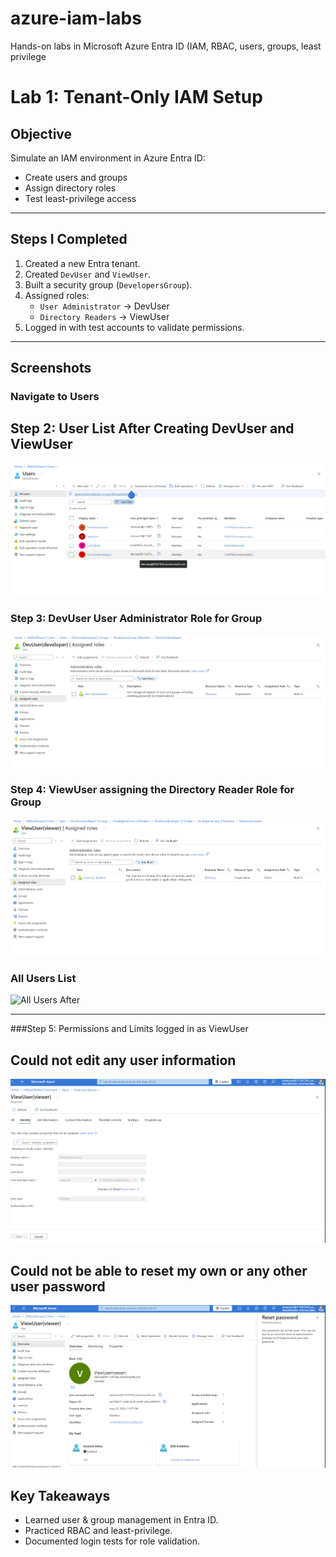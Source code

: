 # azure-iam-labs
Hands-on labs in Microsoft Azure Entra ID (IAM, RBAC, users, groups, least privilege
# Lab 1: Tenant-Only IAM Setup

## Objective
Simulate an IAM environment in Azure Entra ID:
- Create users and groups
- Assign directory roles
- Test least-privilege access

---

## Steps I Completed
1. Created a new Entra tenant.  
2. Created `DevUser` and `ViewUser`.  
3. Built a security group (`DevelopersGroup`).  
4. Assigned roles:
   - `User Administrator` → DevUser
   - `Directory Readers` → ViewUser  
5. Logged in with test accounts to validate permissions.

---

## Screenshots

### Navigate to Users
## Step 2: User List After Creating DevUser and ViewUser

![User List](./screenshots/Screenshot%202025-09-04%20120524.png)





### Step 3: DevUser User Administrator Role for Group

![User List](./screenshots/Screenshot%202025-09-04%20121033.png)
### Step 4: ViewUser assigning the Directory Reader Role for Group
![User List](./screenshots/Screenshot%202025-09-04%20121233.png)

### All Users List
![All Users After](./screenshots/all-users-after.png)


---
###Step 5: Permissions and Limits logged in as ViewUser 

## Could not edit any user information
![All Users After](./screenshots/Screenshot%202025-09-04%20122403.png)

## Could not be able to reset my own or any other user password

![All Users After](./screenshots/Screenshot%202025-09-04%20122654.png)

## Key Takeaways
- Learned user & group management in Entra ID.  
- Practiced RBAC and least-privilege.  
- Documented login tests for role validation.

